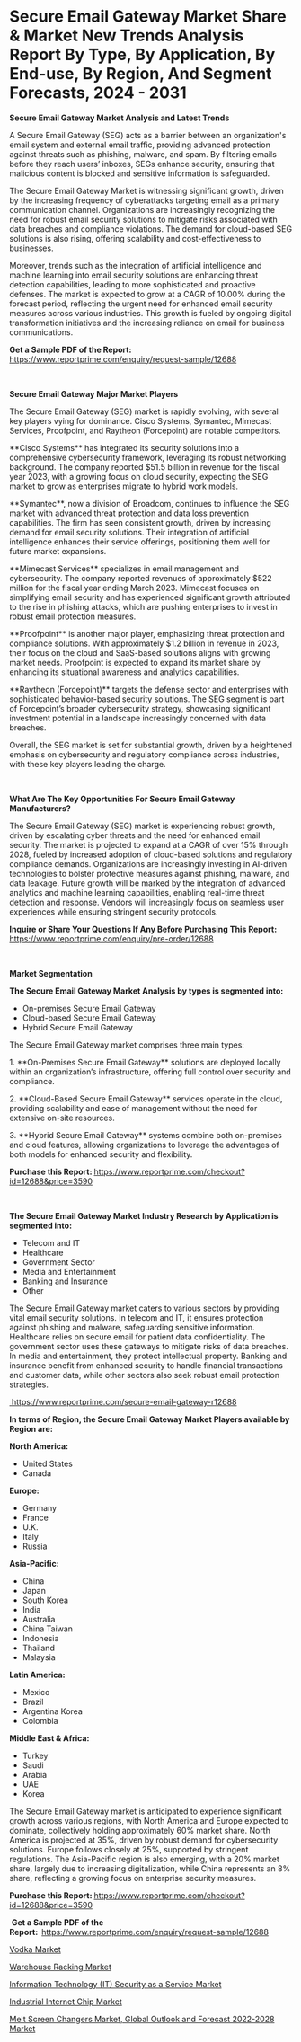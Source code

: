 <p><h1>Secure Email Gateway Market Share & Market New Trends Analysis Report By Type, By Application, By End-use, By Region, And Segment Forecasts, 2024 - 2031</h1></p><p><strong>Secure Email Gateway Market Analysis and Latest Trends</strong></p>
<p><p>A Secure Email Gateway (SEG) acts as a barrier between an organization's email system and external email traffic, providing advanced protection against threats such as phishing, malware, and spam. By filtering emails before they reach users’ inboxes, SEGs enhance security, ensuring that malicious content is blocked and sensitive information is safeguarded. </p><p>The Secure Email Gateway Market is witnessing significant growth, driven by the increasing frequency of cyberattacks targeting email as a primary communication channel. Organizations are increasingly recognizing the need for robust email security solutions to mitigate risks associated with data breaches and compliance violations. The demand for cloud-based SEG solutions is also rising, offering scalability and cost-effectiveness to businesses.</p><p>Moreover, trends such as the integration of artificial intelligence and machine learning into email security solutions are enhancing threat detection capabilities, leading to more sophisticated and proactive defenses. The market is expected to grow at a CAGR of 10.00% during the forecast period, reflecting the urgent need for enhanced email security measures across various industries. This growth is fueled by ongoing digital transformation initiatives and the increasing reliance on email for business communications.</p></p>
<p><strong>Get a Sample PDF of the Report:&nbsp;</strong> <a href="https://www.reportprime.com/enquiry/request-sample/12688">https://www.reportprime.com/enquiry/request-sample/12688</a></p>
<p>&nbsp;</p>
<p><strong>Secure Email Gateway Major Market Players</strong></p>
<p><p>The Secure Email Gateway (SEG) market is rapidly evolving, with several key players vying for dominance. Cisco Systems, Symantec, Mimecast Services, Proofpoint, and Raytheon (Forcepoint) are notable competitors.</p><p>**Cisco Systems** has integrated its security solutions into a comprehensive cybersecurity framework, leveraging its robust networking background. The company reported $51.5 billion in revenue for the fiscal year 2023, with a growing focus on cloud security, expecting the SEG market to grow as enterprises migrate to hybrid work models.</p><p>**Symantec**, now a division of Broadcom, continues to influence the SEG market with advanced threat protection and data loss prevention capabilities. The firm has seen consistent growth, driven by increasing demand for email security solutions. Their integration of artificial intelligence enhances their service offerings, positioning them well for future market expansions.</p><p>**Mimecast Services** specializes in email management and cybersecurity. The company reported revenues of approximately $522 million for the fiscal year ending March 2023. Mimecast focuses on simplifying email security and has experienced significant growth attributed to the rise in phishing attacks, which are pushing enterprises to invest in robust email protection measures.</p><p>**Proofpoint** is another major player, emphasizing threat protection and compliance solutions. With approximately $1.2 billion in revenue in 2023, their focus on the cloud and SaaS-based solutions aligns with growing market needs. Proofpoint is expected to expand its market share by enhancing its situational awareness and analytics capabilities.</p><p>**Raytheon (Forcepoint)** targets the defense sector and enterprises with sophisticated behavior-based security solutions. The SEG segment is part of Forcepoint’s broader cybersecurity strategy, showcasing significant investment potential in a landscape increasingly concerned with data breaches.</p><p>Overall, the SEG market is set for substantial growth, driven by a heightened emphasis on cybersecurity and regulatory compliance across industries, with these key players leading the charge.</p></p>
<p>&nbsp;</p>
<p><strong>What Are The Key Opportunities For Secure Email Gateway Manufacturers?</strong></p>
<p><p>The Secure Email Gateway (SEG) market is experiencing robust growth, driven by escalating cyber threats and the need for enhanced email security. The market is projected to expand at a CAGR of over 15% through 2028, fueled by increased adoption of cloud-based solutions and regulatory compliance demands. Organizations are increasingly investing in AI-driven technologies to bolster protective measures against phishing, malware, and data leakage. Future growth will be marked by the integration of advanced analytics and machine learning capabilities, enabling real-time threat detection and response. Vendors will increasingly focus on seamless user experiences while ensuring stringent security protocols.</p></p>
<p><strong>Inquire or Share Your Questions If Any Before Purchasing This Report:</strong> <a href="https://www.reportprime.com/enquiry/pre-order/12688">https://www.reportprime.com/enquiry/pre-order/12688</a></p>
<p>&nbsp;</p>
<p><strong>Market Segmentation</strong></p>
<p><strong>The Secure Email Gateway Market Analysis by types is segmented into:</strong></p>
<p><ul><li>On-premises Secure Email Gateway</li><li>Cloud-based Secure Email Gateway</li><li>Hybrid Secure Email Gateway</li></ul></p>
<p><p>The Secure Email Gateway market comprises three main types: </p><p>1. **On-Premises Secure Email Gateway** solutions are deployed locally within an organization’s infrastructure, offering full control over security and compliance. </p><p>2. **Cloud-Based Secure Email Gateway** services operate in the cloud, providing scalability and ease of management without the need for extensive on-site resources. </p><p>3. **Hybrid Secure Email Gateway** systems combine both on-premises and cloud features, allowing organizations to leverage the advantages of both models for enhanced security and flexibility.</p></p>
<p><strong>Purchase this Report:&nbsp;</strong><a href="https://www.reportprime.com/checkout?id=12688&price=3590">https://www.reportprime.com/checkout?id=12688&price=3590</a></p>
<p>&nbsp;</p>
<p><strong>The Secure Email Gateway Market Industry Research by Application is segmented into:</strong></p>
<p><ul><li>Telecom and IT</li><li>Healthcare</li><li>Government Sector</li><li>Media and Entertainment</li><li>Banking and Insurance</li><li>Other</li></ul></p>
<p><p>The Secure Email Gateway market caters to various sectors by providing vital email security solutions. In telecom and IT, it ensures protection against phishing and malware, safeguarding sensitive information. Healthcare relies on secure email for patient data confidentiality. The government sector uses these gateways to mitigate risks of data breaches. In media and entertainment, they protect intellectual property. Banking and insurance benefit from enhanced security to handle financial transactions and customer data, while other sectors also seek robust email protection strategies.</p></p>
<p><a href="https://www.reportprime.com/secure-email-gateway-r12688">&nbsp;https://www.reportprime.com/secure-email-gateway-r12688</a></p>
<p><strong>In terms of Region, the Secure Email Gateway Market Players available by Region are:</strong></p>
<p>
    <p> <strong> North America: </strong>
        <ul>
            <li>United States</li>
            <li>Canada</li>
        </ul>
        </p> 
    <p> <strong> Europe: </strong>
        <ul>
            <li>Germany</li>
            <li>France</li>
            <li>U.K.</li>
            <li>Italy</li>
            <li>Russia</li>
        </ul>
        </p> 
    <p> <strong> Asia-Pacific: </strong>
        <ul>
            <li>China</li>
            <li>Japan</li>
            <li>South Korea</li>
            <li>India</li>
            <li>Australia</li>
            <li>China Taiwan</li>
            <li>Indonesia</li>
            <li>Thailand</li>
            <li>Malaysia</li>
        </ul>
        </p> 
    <p> <strong> Latin America: </strong>
        <ul>
            <li>Mexico</li>
            <li>Brazil</li>
            <li>Argentina Korea</li>
            <li>Colombia</li>
        </ul>
        </p> 
    <p> <strong> Middle East & Africa: </strong>
        <ul>
            <li>Turkey</li>
            <li>Saudi</li>
            <li>Arabia</li>
            <li>UAE</li>
            <li>Korea</li>
        </ul>
    </p>
    </p>
<p><p>The Secure Email Gateway market is anticipated to experience significant growth across various regions, with North America and Europe expected to dominate, collectively holding approximately 60% market share. North America is projected at 35%, driven by robust demand for cybersecurity solutions. Europe follows closely at 25%, supported by stringent regulations. The Asia-Pacific region is also emerging, with a 20% market share, largely due to increasing digitalization, while China represents an 8% share, reflecting a growing focus on enterprise security measures.</p></p>
<p><strong>Purchase this Report: </strong><a href="https://www.reportprime.com/checkout?id=12688&price=3590">https://www.reportprime.com/checkout?id=12688&price=3590</a></p>
<p>&nbsp;<strong>Get a Sample PDF of the Report:&nbsp;&nbsp;</strong><a href="https://www.reportprime.com/enquiry/request-sample/12688">https://www.reportprime.com/enquiry/request-sample/12688</a></p>
<p><strong></strong></p>
<p><p><a href="https://www.linkedin.com/pulse/insights-vodka-market-size-which-expanding-66-cagr-from-2024--0p6mc?trackingId=ZzVW%2FoStRNylb06BaiH6QQ%3D%3D">Vodka Market</a></p><p><a href="https://www.linkedin.com/pulse/warehouse-racking-market-forecasts-trends-impact-analysis-2024-fcugc?trackingId=iLbxdDUkQUmZnL7pICVUJQ%3D%3D">Warehouse Racking Market</a></p><p><a href="https://issuu.com/reportprime-2/docs/information-technology-it-security-_4c1d130f8d82fe">Information Technology (IT) Security as a Service Market</a></p><p><a href="https://issuu.com/reportprime-2/docs/industrial-internet-chip-market-siz_b058cfb54dfd88">Industrial Internet Chip Market</a></p><p><a href="https://medium.com/@albertohickle/the-melt-screen-changers-market-global-outlook-and-forecast-2022-2028-market-prioritizes-cost-6228890811b5">Melt Screen Changers Market, Global Outlook and Forecast 2022-2028 Market</a></p></p>